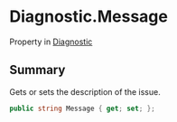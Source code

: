 # Diagnostic.Message

Property in [Diagnostic](/docs/api/csharp/yarn.compiler.diagnostic.md)

## Summary


Gets or sets the description of the issue.


```csharp
public string Message { get; set; };
```

